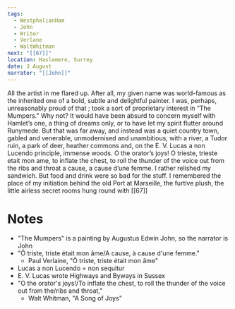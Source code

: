 ```yaml
---
tags:
  - WestphalianHam
  - John
  - Writer
  - Verlane
  - WaltWhitman
next: "[[67]]"
location: Haslemere, Surrey
date: 3 August
narrator: "[[John]]"
---
```

All the artist in me flared up. After all, my given name was world-famous as the inherited one of a bold, subtle and delightful painter. I was, perhaps, unreasonably proud of that ; took a sort of proprietary interest in “The Mumpers.” Why not? It would have been absurd to concern myself with Hamlet’s one, a thing of dreams only, or to have let my spirit flutter around Runymede. But that was far away, and instead was a quiet country town, gabled and venerable, unmodernised and unambitious, with a river, a Tudor ruin, a park of deer, heather commons and, on the E. V. Lucas a non Lucendo principle, immense woods. O the orator’s joys! O trieste, trieste etait mon ame, to inflate the chest, to roll the thunder of the voice out from the ribs and throat a cause, a cause d’une femme. I rather relished my sandwich. But food and drink were so bad for the stuff. I remembered the place of my initiation behind the old Port at Marseille, the furtive plush, the little airless secret rooms hung round with [[67]]

# Notes
- "The Mumpers" is a painting by Augustus Edwin John, so the narrator is John
- "Ô triste, triste était mon âme/A cause, à cause d'une femme."
	- Paul Verlaine, "Ô triste, triste était mon âme"
- Lucas a non Lucendo = non sequitur
- E. V. Lucas wrote Highways and Byways in Sussex
- "O the orator's joys!/To inflate the chest, to roll the thunder of the voice out from the/ribs and throat,"
	- Walt Whitman, "A Song of Joys"
